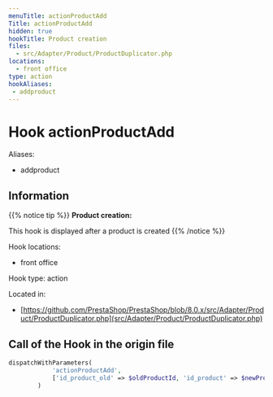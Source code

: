 ```yaml
---
menuTitle: actionProductAdd
Title: actionProductAdd
hidden: true
hookTitle: Product creation
files:
  - src/Adapter/Product/ProductDuplicator.php
locations:
  - front office
type: action
hookAliases:
 - addproduct
---
```


# Hook actionProductAdd

Aliases: 
 - addproduct



## Information

{{% notice tip %}}
**Product creation:** 

This hook is displayed after a product is created
{{% /notice %}}

Hook locations: 
  - front office

Hook type: action

Located in: 
  - [https://github.com/PrestaShop/PrestaShop/blob/8.0.x/src/Adapter/Product/ProductDuplicator.php](src/Adapter/Product/ProductDuplicator.php)

## Call of the Hook in the origin file

```php
dispatchWithParameters(
            'actionProductAdd',
            ['id_product_old' => $oldProductId, 'id_product' => $newProductId, 'product' => $newProduct]
        )
```